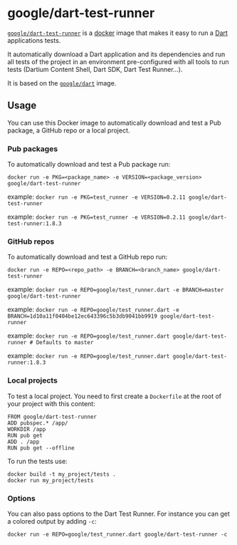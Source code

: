 # google/dart-test-runner

[`google/dart-test-runner`][2] is a [docker](https://docker.io) image that
makes it easy to run a [Dart](https://dartlang.org) applications tests.

It automatically download a Dart application and its dependencies and run
all tests of the project in an environment pre-configured with all tools to run
tests (Dartium Content Shell, Dart SDK, Dart Test Runner...).

It is based on the [`google/dart`][1] image.

## Usage

You can use this Docker image to automatically download and test a Pub package,
a GitHub repo or a local project.

### Pub packages

To automatically download and test a Pub package run:

    docker run -e PKG=<package_name> -e VERSION=<package_version> google/dart-test-runner

example: `docker run -e PKG=test_runner -e VERSION=0.2.11 google/dart-test-runner`

example: `docker run -e PKG=test_runner -e VERSION=0.2.11 google/dart-test-runner:1.8.3`

### GitHub repos

To automatically download and test a GitHub repo run:

    docker run -e REPO=<repo_path> -e BRANCH=<branch_name> google/dart-test-runner

example: `docker run -e REPO=google/test_runner.dart -e BRANCH=master google/dart-test-runner`

example: `docker run -e REPO=google/test_runner.dart -e BRANCH=1d10a11f0404be12ec643396c5b3db9041bb9919 google/dart-test-runner`

example: `docker run -e REPO=google/test_runner.dart google/dart-test-runner # Defaults to master`

example: `docker run -e REPO=google/test_runner.dart google/dart-test-runner:1.8.3`

### Local projects

To test a local project. You need to first create a `Dockerfile` at the root of
your project with this content:

    FROM google/dart-test-runner
    ADD pubspec.* /app/
    WORKDIR /app
    RUN pub get
    ADD . /app
    RUN pub get --offline

To run the tests use:

    docker build -t my_project/tests .
    docker run my_project/tests

### Options

You can also pass options to the Dart Test Runner. For instance you can get a
colored output by adding `-c`:

    docker run -e REPO=google/test_runner.dart google/dart-test-runner -c

[1]: https://registry.hub.docker.com/u/google/dart/
[2]: https://registry.hub.docker.com/u/google/dart-test-runner/
